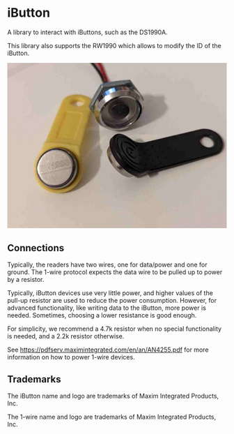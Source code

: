 # iButton

A library to interact with iButtons, such as the DS1990A.

This library also supports the RW1990 which allows to modify the ID of the iButton.

![iButton](pics/ibutton.jpg)

## Connections
Typically, the readers have two wires, one for data/power and one for ground. The
1-wire protocol expects the data wire to be pulled up to power by a resistor.

Typically, iButton devices use very little power, and higher values of the pull-up
resistor are used to reduce the power consumption. However, for advanced
functionality, like writing data to the iButton, more power is needed. Sometimes,
choosing a lower resistance is good enough.

For simplicity, we recommend a 4.7k resistor when no special functionality is needed,
and a 2.2k resistor otherwise.

See https://pdfserv.maximintegrated.com/en/an/AN4255.pdf for more information on
how to power 1-wire devices.

## Trademarks
The iButton name and logo are trademarks of Maxim Integrated Products, Inc.

The 1-wire name and logo are trademarks of Maxim Integrated Products, Inc.
